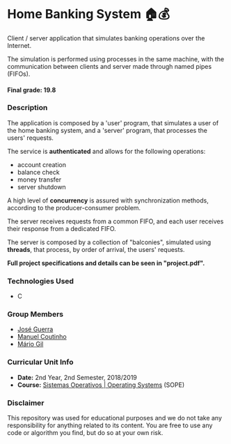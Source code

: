 # Home Banking System :house::moneybag:
Client / server application that simulates banking operations over the Internet.

The simulation is performed using processes in the same machine, with the communication between clients and server made through named pipes (FIFOs).

#### Final grade: 19.8


### Description
The application is composed by a 'user' program, that simulates a user of the home banking system, and a 'server' program, that processes the users' requests.

The service is **authenticated** and allows for the following operations:
* account creation
* balance check
* money transfer
* server shutdown

A high level of **concurrency** is assured with synchronization methods, according to the producer-consumer problem.

The server receives requests from a common FIFO, and each user receives their response from a dedicated FIFO.

The server is composed by a collection of "balconies", simulated using **threads**, that process, by order of arrival, the users' requests.

**Full project specifications and details can be seen in "project.pdf".**

### Technologies Used
* C

### Group Members
* [José Guerra](https://github.com/lockdowpt "lockdowpt")
* [Manuel Coutinho](https://github.com/ManelCoutinho "ManelCoutinho")
* [Mário Gil](https://github.com/GambuzX "GambuzX")

### Curricular Unit Info
* **Date:** 2nd Year, 2nd Semester, 2018/2019
* **Course:** [Sistemas Operativos | Operating Systems](https://sigarra.up.pt/feup/en/UCURR_GERAL.FICHA_UC_VIEW?pv_ocorrencia_id=419998 "SOPE") (SOPE)

### Disclaimer 
This repository was used for educational purposes and we do not take any responsibility for anything related to its content. You are free to use any code or algorithm you find, but do so at your own risk.
